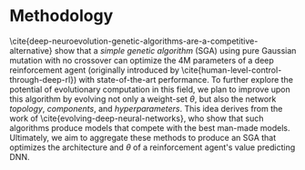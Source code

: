 # Methodology

\cite{deep-neuroevolution-genetic-algorithms-are-a-competitive-alternative}
show that a _simple genetic algorithm_ (SGA) using pure Gaussian mutation with
no crossover can optimize the 4M parameters of a deep reinforcement agent
(originally introduced by \cite{human-level-control-through-deep-rl}) with
state-of-the-art performance. To further explore the potential of evolutionary
computation in this field, we plan to improve upon this algorithm by evolving
not only a weight-set $\theta$, but also the network _topology_, _components_,
and _hyperparameters_. This idea derives from the work of
\cite{evolving-deep-neural-networks}, who show that such algorithms produce
models that compete with the best man-made models. Ultimately, we aim to
aggregate these methods to produce an SGA that optimizes the architecture and
$\theta$ of a reinforcement agent's value predicting DNN.
